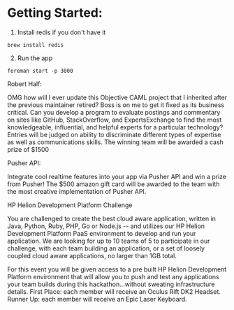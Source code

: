 # Getting Started:

1. Install redis if you don't have it
  ```
  brew install redis
  ```

2. Run the app
  ```
  foreman start -p 3000
  ```



Robert Half:

OMG how will I ever update this Objective CAML project that I inherited after the previous maintainer retired? Boss is on me to get it fixed as its business critical. Can you develop a program to evaluate postings and commentary on sites like GitHub, StackOverflow, and ExpertsExchange to find the most knowledgeable, influential, and helpful experts for a particular technology? Entries will be judged on ability to discriminate different types of expertise as well as communications skills. The winning team will be awarded a cash prize of $1500


Pusher API:

Integrate cool realtime features into your app via Pusher API and win a prize from Pusher! The $500 amazon gift card will be awarded to the team with the most creative implementation of Pusher API.


HP Helion Development Platform Challenge

You are challenged to create the best cloud aware application, written in Java, Python, Ruby, PHP, Go or Node.js -- and utilizes our HP Helion Development Platform PaaS environment to develop and run your application. We are looking for up to 10 teams of 5 to participate in our challenge, with each team building an application, or a set of loosely coupled cloud aware applications, no larger than 1GB total.

For this event you will be given access to a pre built HP Helion Development Platform environment that will allow you to push and test any applications your team builds during this hackathon...without sweating infrastructure details. First Place: each member will receive an Oculus Rift DK2 Headset. Runner Up: each member will receive an Epic Laser Keyboard.
